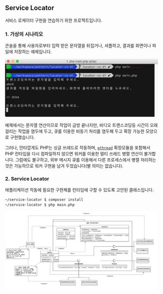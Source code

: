## Service Locator

서비스 로케이터 구현을 연습하기 위한 프로젝트입니다.

### 1. 가상의 시나리오

콘솔을 통해 사용자로부터 입력 받은 문자열을 뒤집거나, 셔플하고, 결과를 화면이나 파일에 저장하는 예제입니다.

![](docs/locator.run.png)

예제에서는 문자열 연산이므로 작업이 금방 끝나지만, 비디오 트랜스코딩등 시간이 오래 걸리는 작업을 염두에 두고, 큐를 이용한 비동기 처리를 염두해 두고 확장 가능한 모양으로 구현했습니다. 

그러나, 안타깝게도 PHP는 싱글 쓰레드로 작동하며, [`pthread`](http://php.net/manual/en/book.pthreads.php) 확장모듈을 포함해서 PHP 런타입을 다시 컴파일하지 않으면 워커를 이용한 멀티 쓰레드 병렬 연산이 불가합니다. 그럼에도 불구하고, 외부 메시지 큐를 이용해서 다른 프로세스에서 병렬 처리하는 것은 가능하므로 워커 구현을 남겨 두었습니다(별 의미는 없습니다).

### 2. Service Locator

애플리케이션 작동에 필요한 구현체를 런타임에 구할 수 있도록 고안된 클래스입니다. 

```bash
~/service-locator $ composer install
~/service-locator $ php main.php
```

![](docs/locator.class.png)

